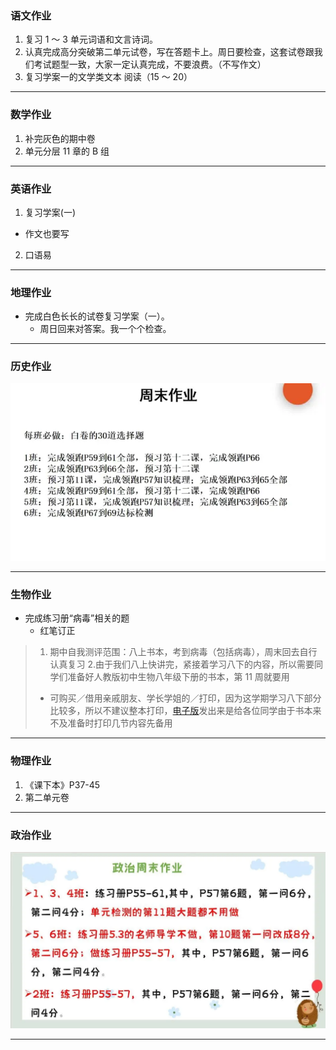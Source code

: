 ### 语文作业

1. 复习 1 ～ 3 单元词语和文言诗词。
2. 认真完成高分突破第二单元试卷，写在答题卡上。周日要检查，这套试卷跟我们考试题型一致，大家一定认真完成，不要浪费。（不写作文）
3. 复习学案一的文学类文本 阅读（15 ～ 20）

---

### 数学作业

1. 补完灰色的期中卷
2. 单元分层 11 章的 B 组

---

### 英语作业

1. 复习学案(一)

- 作文也要写

2. 口语易

---

### 地理作业

- 完成白色长长的试卷复习学案（一）。
  - 周日回来对答案。我一个个检查。

---

### 历史作业

![hw](hw_G8S1/_images/8h.webp)

---

### 生物作业

- 完成练习册“病毒”相关的题
  - 红笔订正

> 1. 期中自我测评范围：八上书本，考到病毒（包括病毒），周末回去自行认真复习 2.由于我们八上快讲完，紧接着学习八下的内容，所以需要同学们准备好人教版初中生物八年级下册的书本，第 11 周就要用
>
> - 可购买／借用亲戚朋友、学长学姐的／打印，因为这学期学习八下部分比较多，所以不建议整本打印，[电子版](https://github.moeyy.xyz/https://github.com/CMSZ002/hw/releases/download/Week-8/1.pdf)发出来是给各位同学由于书本来不及准备时打印几节内容先备用

---

### 物理作业

1. 《课下本》P37-45
2. 第二单元卷

---

### 政治作业

![hw](hw_G8S1/_images/8p.webp)

---
